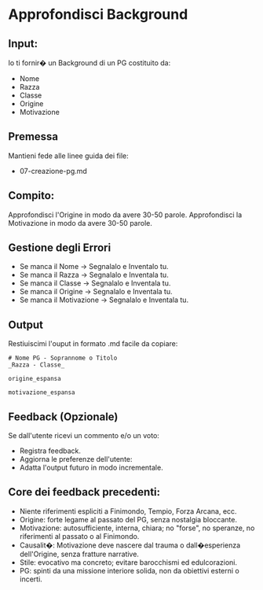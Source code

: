 # Approfondisci Background

## Input:

Io ti fornir� un Background di un PG costituito da:

- Nome
- Razza
- Classe
- Origine
- Motivazione

## Premessa

Mantieni fede alle linee guida dei file:

- 07-creazione-pg.md

## Compito:

Approfondisci l'Origine in modo da avere 30-50 parole.
Approfondisci la Motivazione in modo da avere 30-50 parole.

## Gestione degli Errori

- Se manca il Nome -> Segnalalo e Inventalo tu.
- Se manca il Razza -> Segnalalo e Inventala tu.
- Se manca il Classe -> Segnalalo e Inventala tu.
- Se manca il Origine -> Segnalalo e Inventala tu.
- Se manca il Motivazione -> Segnalalo e Inventala tu.

## Output

Restiuiscimi l'ouput in formato .md facile da copiare:

```
# Nome PG - Soprannome o Titolo
_Razza - Classe_

origine_espansa

motivazione_espansa
```

## Feedback (Opzionale)

Se dall'utente ricevi un commento e/o un voto:

- Registra feedback.
- Aggiorna le preferenze dell'utente:
- Adatta l'output futuro in modo incrementale.

## Core dei feedback precedenti:

- Niente riferimenti espliciti a Finimondo, Tempio, Forza Arcana, ecc.
- Origine: forte legame al passato del PG, senza nostalgia bloccante.
- Motivazione: autosufficiente, interna, chiara; no "forse", no speranze, no riferimenti al passato o al Finimondo.
- Causalit�: Motivazione deve nascere dal trauma o dall�esperienza dell'Origine, senza fratture narrative.
- Stile: evocativo ma concreto; evitare barocchismi ed edulcorazioni.
- PG: spinti da una missione interiore solida, non da obiettivi esterni o incerti.
